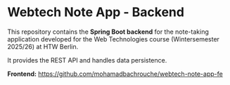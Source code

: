# Webtech Note App - Backend

This repository contains the **Spring Boot backend** for the note-taking application developed for the Web Technologies course (Wintersemester 2025/26) at HTW Berlin.

It provides the REST API and handles data persistence.

**Frontend:** https://github.com/mohamadbachrouche/webtech-note-app-fe
